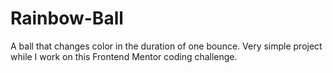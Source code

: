 # Rainbow-Ball
A ball that changes color in the duration of one bounce.
Very simple project while I work on this Frontend Mentor coding challenge.
